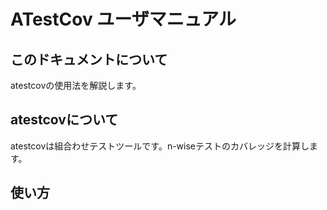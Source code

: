 # ATestCov ユーザマニュアル

## このドキュメントについて

atestcovの使用法を解説します。

## atestcovについて

atestcovは組合わせテストツールです。n-wiseテストのカバレッジを計算します。

## 使い方

